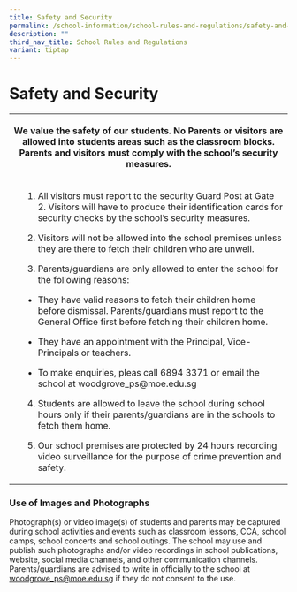 ```yaml
---
title: Safety and Security
permalink: /school-information/school-rules-and-regulations/safety-and-security/
description: ""
third_nav_title: School Rules and Regulations
variant: tiptap
---
```

<h1><strong>Safety and Security</strong></h1>
<table style="minWidth: 75px">
<colgroup>
<col>
<col>
<col>
</colgroup>
<tbody>
<tr>
<th rowspan="1" colspan="3">
<p>We value the safety of our students. No Parents or visitors are allowed
into students areas such as the classroom blocks. Parents and visitors
must comply with the school’s security measures.</p>
</th>
</tr>
<tr>
<td rowspan="1" colspan="1">
<p></p>
</td>
<td rowspan="1" colspan="2">
<ol data-tight="true" class="tight">
<li>
<p>All visitors must report to the security Guard Post at Gate 2. Visitors
will have to produce their identification cards for security checks by
the school’s security measures.</p>
</li>
</ol>
<ol start="2" data-tight="true" class="tight">
<li>
<p>Visitors will not be allowed into the school premises unless they are
there to fetch their children who are unwell.</p>
</li>
</ol>
<ol start="3" data-tight="true" class="tight">
<li>
<p>Parents/guardians are only allowed to enter the school for the following
reasons:</p>
</li>
</ol>
<ul data-tight="true" class="tight">
<li>
<p>They have valid reasons to fetch their children home before dismissal.
Parents/guardians must report to the General Office first before fetching
their children home.</p>
</li>
<li>
<p>They have an appointment with the Principal, Vice-Principals or teachers.</p>
</li>
<li>
<p>To make enquiries, pleas call 6894 3371 or email the school at <a rel="noopener noreferrer nofollow" target="_blank">woodgrove_ps@moe.edu.sg</a>
</p>
<p></p>
</li>
</ul>
<ol start="4" data-tight="true" class="tight">
<li>
<p>Students are allowed to leave the school during school hours only if their
parents/guardians are in the schools to fetch them home.</p>
</li>
<li>
<p>Our school premises are protected by 24 hours recording video surveillance
for the purpose of crime prevention and safety.</p>
</li>
</ol>
</td>
</tr>
</tbody>
</table>
<h3>Use of Images and Photographs</h3>
<p>Photograph(s) or video image(s) of students and parents may be captured
during school activities and events such as classroom lessons, CCA, school
camps, school concerts and school outings. The school may use and publish
such photographs and/or video recordings in school publications, website,
social media channels, and other communication channels. Parents/guardians
are advised to write in officially to the school at <a href="mailto:woodgrove_ps@moe.edu.sg" rel="noopener noreferrer nofollow" target="_blank">woodgrove_ps@moe.edu.sg</a> if they
do not consent to the use.</p>